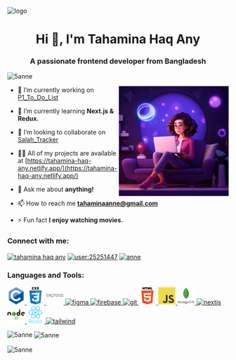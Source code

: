 ![logo]()
<h1 align="center">Hi 👋, I'm Tahamina Haq Any</h1>
<h3 align="center">A passionate frontend developer from Bangladesh</h3>


<p align="left"> <img src="https://komarev.com/ghpvc/?username=5anne&label=Profile%20views&color=0e75b6&style=flat" alt="5anne" /> </p>
<img align="right" alt="coding" width="250px" height="250px" src="https://github.com/5anne/5anne/blob/main/Focused.jpg" />


- 🔭 I’m currently working on [P1_To_Do_List](https://github.com/5anne/P1_To_Do_List)

- 🌱 I’m currently learning **Next.js & Redux.**

- 👯 I’m looking to collaborate on [Salah_Tracker](https://github.com/5anne/Salah_Tracker)

- 👨‍💻 All of my projects are available at [https://tahamina-haq-any.netlify.app/](https://tahamina-haq-any.netlify.app/)

- 💬 Ask me about **anything!**

- 📫 How to reach me **tahaminaanne@gmail.com**

- ⚡ Fun fact **I enjoy watching movies.**

<h3 align="left">Connect with me:</h3>
<p align="left">
<a href="https://linkedin.com/in/tahamina haq any" target="blank"><img align="center" src="https://raw.githubusercontent.com/rahuldkjain/github-profile-readme-generator/master/src/images/icons/Social/linked-in-alt.svg" alt="tahamina haq any" height="30" width="40" /></a>
<a href="https://stackoverflow.com/users/user:25251447" target="blank"><img align="center" src="https://raw.githubusercontent.com/rahuldkjain/github-profile-readme-generator/master/src/images/icons/Social/stack-overflow.svg" alt="user:25251447" height="30" width="40" /></a>
<a href="https://fb.com/anne" target="blank"><img align="center" src="https://raw.githubusercontent.com/rahuldkjain/github-profile-readme-generator/master/src/images/icons/Social/facebook.svg" alt="anne" height="30" width="40" /></a>
</p>

<h3 align="left">Languages and Tools:</h3>
<p align="left"> <a href="https://www.cprogramming.com/" target="_blank" rel="noreferrer"> <img src="https://raw.githubusercontent.com/devicons/devicon/master/icons/c/c-original.svg" alt="c" width="40" height="40"/> </a> <a href="https://www.w3schools.com/css/" target="_blank" rel="noreferrer"> <img src="https://raw.githubusercontent.com/devicons/devicon/master/icons/css3/css3-original-wordmark.svg" alt="css3" width="40" height="40"/> </a> <a href="https://expressjs.com" target="_blank" rel="noreferrer"> <img src="https://raw.githubusercontent.com/devicons/devicon/master/icons/express/express-original-wordmark.svg" alt="express" width="40" height="40"/> </a> <a href="https://www.figma.com/" target="_blank" rel="noreferrer"> <img src="https://www.vectorlogo.zone/logos/figma/figma-icon.svg" alt="figma" width="40" height="40"/> </a> <a href="https://firebase.google.com/" target="_blank" rel="noreferrer"> <img src="https://www.vectorlogo.zone/logos/firebase/firebase-icon.svg" alt="firebase" width="40" height="40"/> </a> <a href="https://git-scm.com/" target="_blank" rel="noreferrer"> <img src="https://www.vectorlogo.zone/logos/git-scm/git-scm-icon.svg" alt="git" width="40" height="40"/> </a> <a href="https://www.w3.org/html/" target="_blank" rel="noreferrer"> <img src="https://raw.githubusercontent.com/devicons/devicon/master/icons/html5/html5-original-wordmark.svg" alt="html5" width="40" height="40"/> </a> <a href="https://developer.mozilla.org/en-US/docs/Web/JavaScript" target="_blank" rel="noreferrer"> <img src="https://raw.githubusercontent.com/devicons/devicon/master/icons/javascript/javascript-original.svg" alt="javascript" width="40" height="40"/> </a> <a href="https://www.mongodb.com/" target="_blank" rel="noreferrer"> <img src="https://raw.githubusercontent.com/devicons/devicon/master/icons/mongodb/mongodb-original-wordmark.svg" alt="mongodb" width="40" height="40"/> </a> <a href="https://nextjs.org/" target="_blank" rel="noreferrer"> <img src="https://cdn.worldvectorlogo.com/logos/nextjs-2.svg" alt="nextjs" width="40" height="40"/> </a> <a href="https://nodejs.org" target="_blank" rel="noreferrer"> <img src="https://raw.githubusercontent.com/devicons/devicon/master/icons/nodejs/nodejs-original-wordmark.svg" alt="nodejs" width="40" height="40"/> </a> <a href="https://reactjs.org/" target="_blank" rel="noreferrer"> <img src="https://raw.githubusercontent.com/devicons/devicon/master/icons/react/react-original-wordmark.svg" alt="react" width="40" height="40"/> </a> <a href="https://tailwindcss.com/" target="_blank" rel="noreferrer"> <img src="https://www.vectorlogo.zone/logos/tailwindcss/tailwindcss-icon.svg" alt="tailwind" width="40" height="40"/> </a> </p>

<p><img align="left" src="https://github-readme-stats.vercel.app/api/top-langs?username=5anne&show_icons=true&locale=en&layout=compact" alt="5anne" /></p>

<p>&nbsp;<img align="center" src="https://github-readme-stats.vercel.app/api?username=5anne&show_icons=true&locale=en" alt="5anne" /></p>

<p><img align="center" src="https://github-readme-streak-stats.herokuapp.com/?user=5anne&" alt="5anne" /></p>
